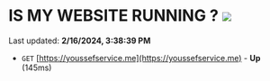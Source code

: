 # IS MY WEBSITE RUNNING ? [![](https://img.shields.io/static/v1?label=Sponsor&message=%E2%9D%A4&logo=GitHub&color=%23fe8e86)](https://github.com/sponsors/<username>)

Last updated: **2/16/2024, 3:38:39 PM**

- `GET` [https://youssefservice.me](https://youssefservice.me) - **Up** (145ms)
